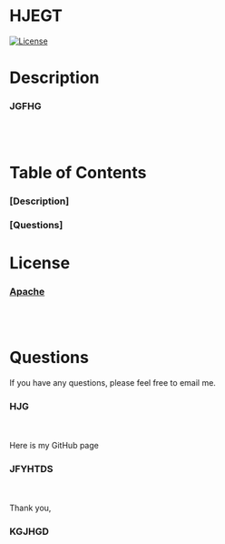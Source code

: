 
  # HJEGT   
  [![License](https://img.shields.io/badge/License-Apache%202.0-blue.svg)](https://opensource.org/licenses/Apache-2.0)      
  
    
  # Description    
     
  ### JGFHG   
  <br /><br />

  # Table of Contents 
  ### [Description]
  ### 
  ### [Questions]

      
        
  
  
            
  
  # License  

  ### [Apache](https://choosealicense.com/licenses/apache-2.0/)
  <br /><br />
          
 
  # Questions

  If you have any questions, please feel free to email me.
  ### HJG
  <br /><br />
  Here is my GitHub page
  ### JFYHTDS
  <br /><br />
  Thank you,
  ### KGJHGD

